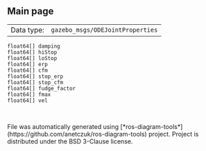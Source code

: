 <!--
File was automatically generated using 'ros-diagram-tools' project.
Project is distributed under the BSD 3-Clause license.
-->

## Main page

|     |     |
| --- | --- |
| Data type: | `gazebo_msgs/ODEJointProperties` |

```
float64[] damping
float64[] hiStop
float64[] loStop
float64[] erp
float64[] cfm
float64[] stop_erp
float64[] stop_cfm
float64[] fudge_factor
float64[] fmax
float64[] vel


```


</br>
File was automatically generated using [*ros-diagram-tools*](https://github.com/anetczuk/ros-diagram-tools) project.
Project is distributed under the BSD 3-Clause license.
